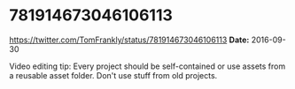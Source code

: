 # 781914673046106113
https://twitter.com/TomFrankly/status/781914673046106113
**Date:** 2016-09-30

Video editing tip: Every project should be self-contained or use assets from a reusable asset folder. Don't use stuff from old projects.
